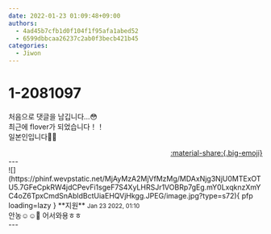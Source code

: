 ```yaml
---
date: 2022-01-23 01:09:48+09:00
authors:
  - 4ad45b7cfb1d0f104f1f95afa1abed52
  - 6599dbbcaa26237c2ab0f3becb421b45
categories:
  - Jiwon
---
```


# 1-2081097

<div class="post-container" markdown="1">
<div class="content-container md-sidebar__scrollwrap" markdown="1">

처음으로 댓글을 남깁니다…😳<br>최근에 flover가 되었습니다！！<br>일본인입니다🙌😆

</div>
</div>

<div style="text-align: right;" markdown="1">
<a href="https://weverse.io/fromis9/fanpost/1-2081097" style="text-align: right;">:material-share:{.big-emoji}</a>
</div>
---

<div class="comments-container md-sidebar__scrollwrap" markdown="1">
<div class="comment" markdown="1">
<div class='id-container' markdown="1">
![](https://phinf.wevpstatic.net/MjAyMzA2MjVfMzMg/MDAxNjg3NjU0MTExOTU5.7GFeCpkRW4jdCPevFi1sgeF7S4XyLHRSJr1VOBRp7gEg.mY0LxqknzXmYC4oZ6TpxCmdSnAbldBctUiaEHQVjHkgg.JPEG/image.jpg?type=s72){ pfp loading=lazy }
**<span class="artist">지원</span>** <small>Jan 23 2022, 01:10</small><br>
</div>
<div class='comment-body' markdown="1">
안농☺️☺️💙 어서와용ㅎㅎ
</div>
</div>
</div>
---
